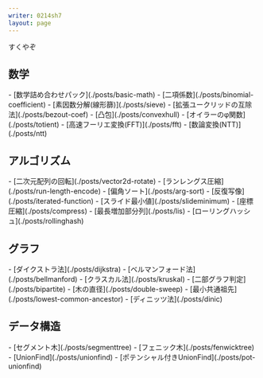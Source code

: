 ```yaml
---
writer: 0214sh7
layout: page
---
```

すくやぞ

<h2>数学</h2>
- [数学詰め合わせパック](./posts/basic-math)
- [二項係数](./posts/binomial-coefficient)
- [素因数分解(線形篩)](./posts/sieve)
- [拡張ユークリッドの互除法](./posts/bezout-coef)
- [凸包](./posts/convexhull)
- [オイラーのφ関数](./posts/totient)
- [高速フーリエ変換(FFT)](./posts/fft)
- [数論変換(NTT)](./posts/ntt)

<h2>アルゴリズム</h2>
- [二次元配列の回転](./posts/vector2d-rotate)
- [ランレングス圧縮](./posts/run-length-encode)
- [偏角ソート](./posts/arg-sort)
- [反復写像](./posts/iterated-function)
- [スライド最小値](./posts/slideminimum)
- [座標圧縮](./posts/compress)
- [最長増加部分列](./posts/lis)
- [ローリングハッシュ](./posts/rollinghash)

<h2>グラフ</h2>
- [ダイクストラ法](./posts/dijkstra)
- [ベルマンフォード法](./posts/bellmanford)
- [クラスカル法](./posts/kruskal)
- [二部グラフ判定](./posts/bipartite)
- [木の直径](./posts/double-sweep)
- [最小共通祖先](./posts/lowest-common-ancestor)
- [ディニッツ法](./posts/dinic)

<h2>データ構造</h2>
- [セグメント木](./posts/segmenttree)
- [フェニック木](./posts/fenwicktree)
- [UnionFind](./posts/unionfind)
- [ポテンシャル付きUnionFind](./posts/pot-unionfind)

